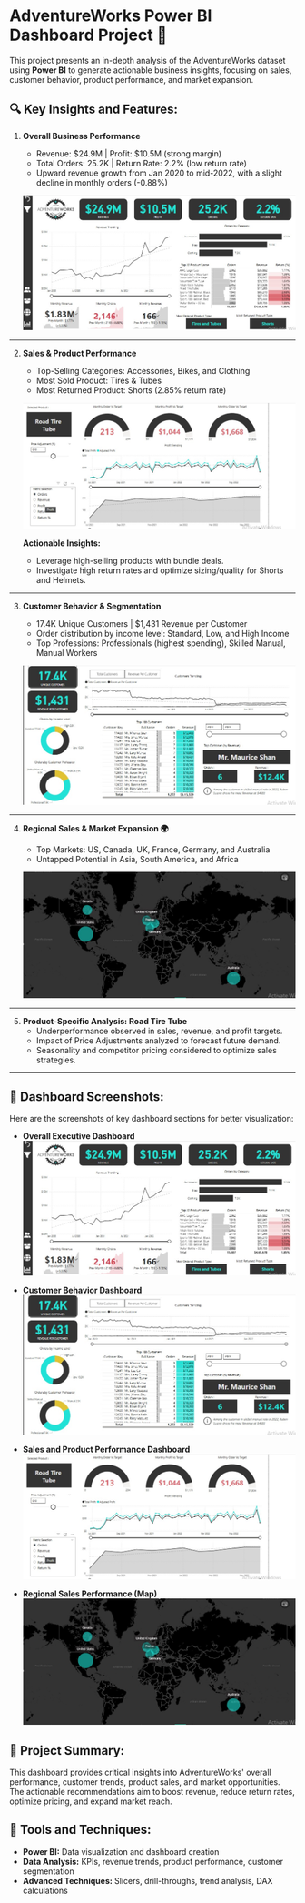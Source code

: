 # AdventureWorks Power BI Dashboard Project 🚀

This project presents an in-depth analysis of the AdventureWorks dataset using **Power BI** to generate actionable business insights, focusing on sales, customer behavior, product performance, and market expansion.

## 🔍 Key Insights and Features:
1. **Overall Business Performance**  
   - Revenue: $24.9M | Profit: $10.5M (strong margin)  
   - Total Orders: 25.2K | Return Rate: 2.2% (low return rate)  
   - Upward revenue growth from Jan 2020 to mid-2022, with a slight decline in monthly orders (-0.88%)  

   ![Executive Dashboard](AdventureWorksSales_Executive.jpg)

---

2. **Sales & Product Performance**  
   - Top-Selling Categories: Accessories, Bikes, and Clothing  
   - Most Sold Product: Tires & Tubes  
   - Most Returned Product: Shorts (2.85% return rate)  

   ![Sales & Product Analysis](AdventureWorksSales_Product.jpg)

   **Actionable Insights:**  
   - Leverage high-selling products with bundle deals.  
   - Investigate high return rates and optimize sizing/quality for Shorts and Helmets.  

---

3. **Customer Behavior & Segmentation**  
   - 17.4K Unique Customers | $1,431 Revenue per Customer  
   - Order distribution by income level: Standard, Low, and High Income  
   - Top Professions: Professionals (highest spending), Skilled Manual, Manual Workers  

   ![Customer Behavior Analysis](AdventureWorksSales_Customer.jpg)

---

4. **Regional Sales & Market Expansion 🌍**  
   - Top Markets: US, Canada, UK, France, Germany, and Australia  
   - Untapped Potential in Asia, South America, and Africa  

   ![Regional Sales](AdventureWorks_TotalOrders_maps.jpg)

---

5. **Product-Specific Analysis: Road Tire Tube**  
   - Underperformance observed in sales, revenue, and profit targets.  
   - Impact of Price Adjustments analyzed to forecast future demand.  
   - Seasonality and competitor pricing considered to optimize sales strategies.  

---

## 📸 Dashboard Screenshots:  
Here are the screenshots of key dashboard sections for better visualization:  
- **Overall Executive Dashboard**  
  ![Executive Dashboard](AdventureWorksSales_Executive.jpg)  

- **Customer Behavior Dashboard**  
  ![Customer Behavior Analysis](AdventureWorksSales_Customer.jpg)  

- **Sales and Product Performance Dashboard**  
  ![Sales & Product Analysis](AdventureWorksSales_Product.jpg)  

- **Regional Sales Performance (Map)**  
  ![Regional Sales](AdventureWorks_TotalOrders_maps.jpg)  

## 🔗 Project Summary:
This dashboard provides critical insights into AdventureWorks' overall performance, customer trends, product sales, and market opportunities. The actionable recommendations aim to boost revenue, reduce return rates, optimize pricing, and expand market reach.

## 📂 Tools and Techniques:
- **Power BI:** Data visualization and dashboard creation  
- **Data Analysis:** KPIs, revenue trends, product performance, customer segmentation  
- **Advanced Techniques:** Slicers, drill-throughs, trend analysis, DAX calculations  
